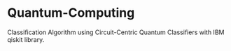 # Quantum-Computing
Classification Algorithm using Circuit-Centric Quantum Classifiers with IBM qiskit library.

